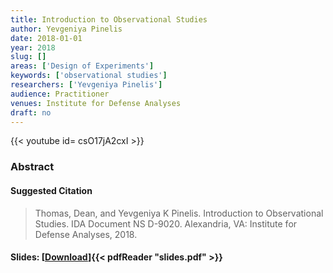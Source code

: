 ```yaml
---
title: Introduction to Observational Studies
author: Yevgeniya Pinelis
date: 2018-01-01
year: 2018
slug: []
areas: ['Design of Experiments']
keywords: ['observational studies']
researchers: ['Yevgeniya Pinelis']
audience: Practitioner
venues: Institute for Defense Analyses
draft: no
---
```


{{< youtube id= csO17jA2cxI >}}

### Abstract


#### Suggested Citation
> Thomas, Dean, and Yevgeniya K Pinelis. Introduction to Observational Studies. IDA Document NS D-9020. Alexandria, VA: Institute for Defense Analyses, 2018.

#### Slides: [[Download](slides.pdf)]{{< pdfReader "slides.pdf" >}}




